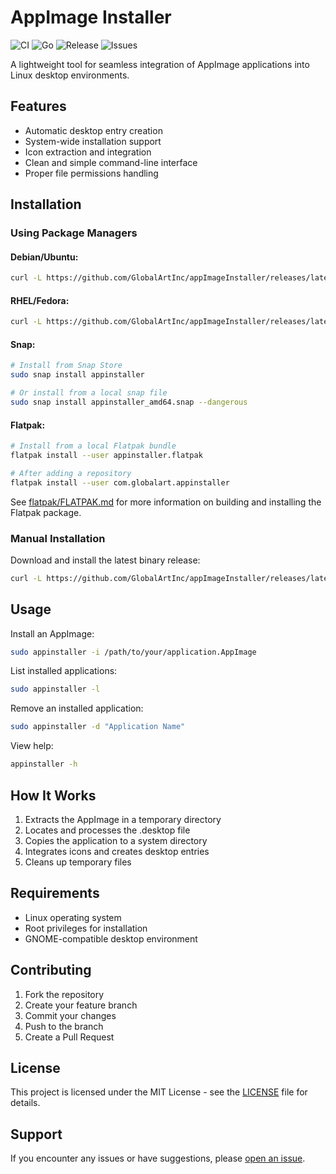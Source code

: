 # AppImage Installer

![CI](https://github.com/GlobalArtInc/appImageInstaller/actions/workflows/go.yml/badge.svg)
![Go](https://img.shields.io/badge/go-%2300ADD8.svg?style=for-the-badge&logo=go&logoColor=white)
![Release](https://img.shields.io/github/v/release/GlobalArtInc/appImageInstaller?style=for-the-badge&sort=semver)
![Issues](https://img.shields.io/github/issues-raw/GlobalArtInc/appImageInstaller?style=for-the-badge)

A lightweight tool for seamless integration of AppImage applications into Linux desktop environments.

## Features

- Automatic desktop entry creation
- System-wide installation support
- Icon extraction and integration
- Clean and simple command-line interface
- Proper file permissions handling

## Installation

### Using Package Managers

#### Debian/Ubuntu:
```bash
curl -L https://github.com/GlobalArtInc/appImageInstaller/releases/latest/download/appinstaller_linux_amd64.deb -o /tmp/appinstaller.deb && sudo dpkg -i /tmp/appinstaller.deb && rm /tmp/appinstaller.deb
```

#### RHEL/Fedora:
```bash
curl -L https://github.com/GlobalArtInc/appImageInstaller/releases/latest/download/appinstaller_linux_amd64.rpm -o /tmp/appinstaller.rpm && sudo rpm -i /tmp/appinstaller.rpm && rm /tmp/appinstaller.rpm
```

#### Snap:
```bash
# Install from Snap Store
sudo snap install appinstaller

# Or install from a local snap file
sudo snap install appinstaller_amd64.snap --dangerous
```

#### Flatpak:
```bash
# Install from a local Flatpak bundle
flatpak install --user appinstaller.flatpak

# After adding a repository
flatpak install --user com.globalart.appinstaller
```

See [flatpak/FLATPAK.md](flatpak/FLATPAK.md) for more information on building and installing the Flatpak package.

### Manual Installation

Download and install the latest binary release:

```bash
curl -L https://github.com/GlobalArtInc/appImageInstaller/releases/latest/download/appinstaller_linux_amd64.tar.gz -o /tmp/appinstaller.tar.gz && sudo tar xzf /tmp/appinstaller.tar.gz -C /usr/bin/ appinstaller && rm /tmp/appinstaller.tar.gz && sudo chmod +x /usr/bin/appinstaller
```

## Usage

Install an AppImage:
```bash
sudo appinstaller -i /path/to/your/application.AppImage
```

List installed applications:
```bash
sudo appinstaller -l
```

Remove an installed application:
```bash
sudo appinstaller -d "Application Name"
```

View help:
```bash
appinstaller -h
```

## How It Works

1. Extracts the AppImage in a temporary directory
2. Locates and processes the .desktop file
3. Copies the application to a system directory
4. Integrates icons and creates desktop entries
5. Cleans up temporary files

## Requirements

- Linux operating system
- Root privileges for installation
- GNOME-compatible desktop environment

## Contributing

1. Fork the repository
2. Create your feature branch
3. Commit your changes
4. Push to the branch
5. Create a Pull Request

## License

This project is licensed under the MIT License - see the [LICENSE](LICENSE) file for details.

## Support

If you encounter any issues or have suggestions, please [open an issue](https://github.com/GlobalArtInc/appImageInstaller/issues).
